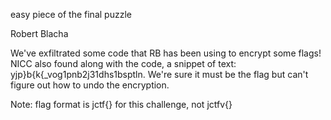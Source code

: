 easy piece of the final puzzle

Robert Blacha

We've exfiltrated some code that RB has been using to encrypt some flags! NICC also found along with the code, a snippet of text: yjp}b{k{_vog1pnb2j31dhs1bsptln. We're sure it must be the flag but can't figure out how to undo the encryption.

Note: flag format is jctf{} for this challenge, not jctfv{}
